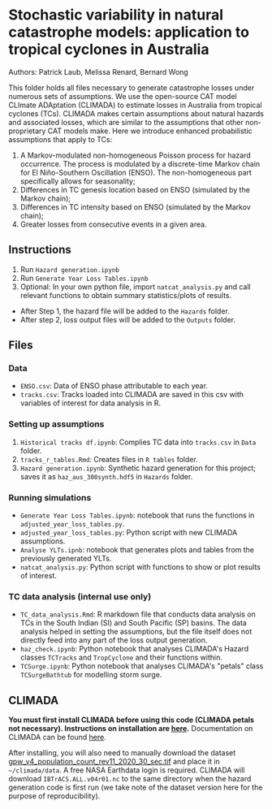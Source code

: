 # Stochastic variability in natural catastrophe models: application to tropical cyclones in Australia
Authors: Patrick Laub, Melissa Renard, Bernard Wong

This folder holds all files necessary to generate catastrophe losses under numerous sets of assumptions. We use the open-source CAT model CLImate ADAptation (CLIMADA) to estimate losses in Australia from tropical cyclones (TCs). CLIMADA makes certain assumptions about natural hazards and associated losses, which are similar to the assumptions that other non-proprietary CAT models make. Here we introduce enhanced probabilistic assumptions that apply to TCs:

1. A Markov-modulated non-homogeneous Poisson process for hazard occurrence. The process is modulated by a discrete-time Markov chain for El Niño-Southern Oscillation (ENSO). The non-homogeneous part specifically allows for seasonality;
2. Differences in TC genesis location based on ENSO (simulated by the Markov chain);
3. Differences in TC intensity based on ENSO (simulated by the Markov chain);
4. Greater losses from consecutive events in a given area.

## Instructions
1. Run `Hazard generation.ipynb`
2. Run `Generate Year Loss Tables.ipynb`
3. Optional: In your own python file, import `natcat_analysis.py` and call relevant functions to obtain summary statistics/plots of results.

* After Step 1, the hazard file will be added to the `Hazards` folder.
* After step 2, loss output files will be added to the `Outputs` folder. 

## Files
### Data

* `ENSO.csv`: Data of ENSO phase attributable to each year.
* `tracks.csv`: Tracks loaded into CLIMADA are saved in this csv with variables of interest for data analysis in R.

### Setting up assumptions

1. `Historical tracks df.ipynb`: Complies TC data into `tracks.csv` in `Data` folder.
2. `tracks_r_tables.Rmd`: Creates files in `R tables` folder.
3. `Hazard generation.ipynb`: Synthetic hazard generation for this project; saves it as `haz_aus_300synth.hdf5` in `Hazards` folder.

### Running simulations

* `Generate Year Loss Tables.ipynb`: notebook that runs the functions in `adjusted_year_loss_tables.py`.
* `adjusted_year_loss_tables.py`: Python script with new CLIMADA assumptions.
* `Analyse YLTs.ipnb`: notebook that generates plots and tables from the previously generated YLTs.
* `natcat_analysis.py`: Python script with functions to show or plot results of interest.

### TC data analysis (internal use only)

* `TC_data_analysis.Rmd`: R markdown file that conducts data analysis on TCs in the South Indian (SI) and South Pacific (SP) basins. The data analysis helped in setting the assumptions, but the file itself does not directly feed into any part of the loss output generation.
* `haz_check.ipynb`: Python notebook that analyses CLIMADA's Hazard classes `TCTracks` and `TropCyclone` and their functions within.
* `TCSurge.ipynb`: Python notebook that analyses CLIMADA's "petals" class `TCSurgeBathtub` for modelling storm surge.

## CLIMADA

**You must first install CLIMADA before using this code (CLIMADA petals not necessary). Instructions on installation are [here](https://climada-python.readthedocs.io/en/stable/guide/install.html).**
Documentation on CLIMADA can be found [here](https://climada-python.readthedocs.io/en/stable/index.html). 

After installing, you will also need to manually download the dataset [gpw_v4_population_count_rev11_2020_30_sec.tif](http://sedac.ciesin.columbia.edu/downloads/data/gpw-v4/gpw-v4-population-count-rev11/gpw-v4-population-count-rev11_2020_30_sec_tif.zip) and place it in `~/climada/data`.
A free NASA Earthdata login is required.
CLIMADA will download `IBTrACS.ALL.v04r01.nc` to the same directory when the hazard generation code is first run (we take note of the dataset version here for the purpose of reproducibility).